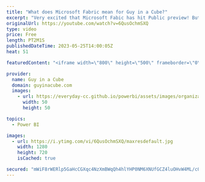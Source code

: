 ```yaml
---
title: "What does Microsoft Fabric mean for Guy in a Cube?"
excerpt: "Very excited that Microsoft Fabic has hit Public preview! But what does that mean for Guy in a Cube? Is Guy in a Cube going to cover Microsoft Fabric?   Blog: https://azure.microsoft.com/blog/introducing-microsoft-fabric-data-analytics-for-the-era-of-ai/  Blog: https://powerbi.microsoft.com/blog/introducing-microsoft-fabric-and-copilot-in-microsoft-power-bi/"
originalUrl: https://youtube.com/watch?v=6QusOchmSXQ
type: video
price: Free
length: PT2M1S
publishedDateTime: 2023-05-25T14:00:05Z
heat: 51

featuredContent: "<iframe width=\"800\" height=\"500\" frameborder=\"0\" src=\"https://www.youtube.com/embed/6QusOchmSXQ\" allow=\"accelerometer; autoplay; encrypted-media; gyroscope; picture-in-picture\" allowfullscreen></iframe>"

provider:
  name: Guy in a Cube
  domain: guyinacube.com
  images:
    - url: https://everyday-cc.github.io/powerbi/assets/images/organizations/guyinacube.com-50x50.jpg
      width: 50
      height: 50

topics:
  - Power BI

images:
  - url: https://i.ytimg.com/vi/6QusOchmSXQ/maxresdefault.jpg
    width: 1280
    height: 720
    isCached: true

secured: "mWiF8rWERlp5GaHcCGXqc4NzXmBWqQh4hlYHP0NM6XNUfGCZ4luOHvW4ML/cOdUNMON/HzcgHKJ7LvNWj7phKrfQl0S2BHN/M0nWKZjl4a1mr85CucNrow7tfRMswbbeakseBDtxf3TOyVsO0JjU4uAqc7QyuD6B1cKqCxGOfcmrA3zYLDVG0uNDrhaUZn5Hadi6XyUigtvvTsXjzqlCaJbbGIgVgnaPtCQ7BuhOMiertIaXEUkXtCl9sh8LRcjtevpKzKUoQSQ5tj1v0FzLJul1M/WrzdfUBZcZBTUxn4N1mRhHmD08y15rmBY1jyAYw4HPKhV5EAQGMhBjYudg8s+FJcXDzLbxG3Y/QXWdXeRNi+EecFZOD9QOa6noVDBP4MOQYAm2rHMBiEpVEGDdKQJ7bEjtMaUz8U3EEdzssC0=;ouvqWlHElmp1lhJ7sKeDiQ=="
---
```


